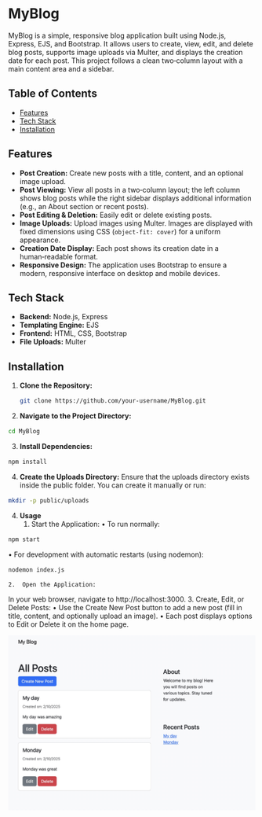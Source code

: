 # MyBlog

MyBlog is a simple, responsive blog application built using Node.js, Express, EJS, and Bootstrap. It allows users to create, view, edit, and delete blog posts, supports image uploads via Multer, and displays the creation date for each post. This project follows a clean two‑column layout with a main content area and a sidebar.

## Table of Contents

- [Features](#features)
- [Tech Stack](#tech-stack)
- [Installation](#installation)


## Features

- **Post Creation:**
  Create new posts with a title, content, and an optional image upload.
- **Post Viewing:**
  View all posts in a two‑column layout; the left column shows blog posts while the right sidebar displays additional information (e.g., an About section or recent posts).
- **Post Editing & Deletion:**
  Easily edit or delete existing posts.
- **Image Uploads:**
  Upload images using Multer. Images are displayed with fixed dimensions using CSS (`object-fit: cover`) for a uniform appearance.
- **Creation Date Display:**
  Each post shows its creation date in a human‑readable format.
- **Responsive Design:**
  The application uses Bootstrap to ensure a modern, responsive interface on desktop and mobile devices.

## Tech Stack

- **Backend:** Node.js, Express
- **Templating Engine:** EJS
- **Frontend:** HTML, CSS, Bootstrap
- **File Uploads:** Multer

## Installation

1. **Clone the Repository:**

   ```bash
   git clone https://github.com/your-username/MyBlog.git
   ```
2.	**Navigate to the Project Directory:**
```bash
cd MyBlog
```

3. **Install Dependencies:**
```bash
npm install
```
4. **Create the Uploads Directory:**
Ensure that the uploads directory exists inside the public folder. You can create it manually or run:
```bash
mkdir -p public/uploads
```

4. **Usage**
	1.	Start the Application:
	•	To run normally:
```bash
npm start
```
•	For development with automatic restarts (using nodemon):
```bash
nodemon index.js
```
	2.	Open the Application:
In your web browser, navigate to http://localhost:3000.
	3.	Create, Edit, or Delete Posts:
	•	Use the Create New Post button to add a new post (fill in title, content, and optionally upload an image).
	•	Each post displays options to Edit or Delete it on the home page.



![Screenshot of MyBlog](./myblog.jpg "MyBlog Screenshot")